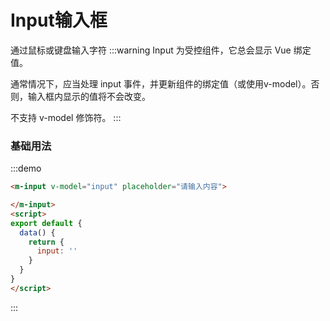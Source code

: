 # Input输入框
通过鼠标或键盘输入字符
:::warning 
Input 为受控组件，它总会显示 Vue 绑定值。

通常情况下，应当处理 input 事件，并更新组件的绑定值（或使用v-model）。否则，输入框内显示的值将不会改变。

不支持 v-model 修饰符。
:::

### 基础用法
:::demo
```html
<m-input v-model="input" placeholder="请输入内容">

</m-input>
<script>
export default {
  data() {
    return {
      input: ''
    }
  }
}
</script>
```
:::